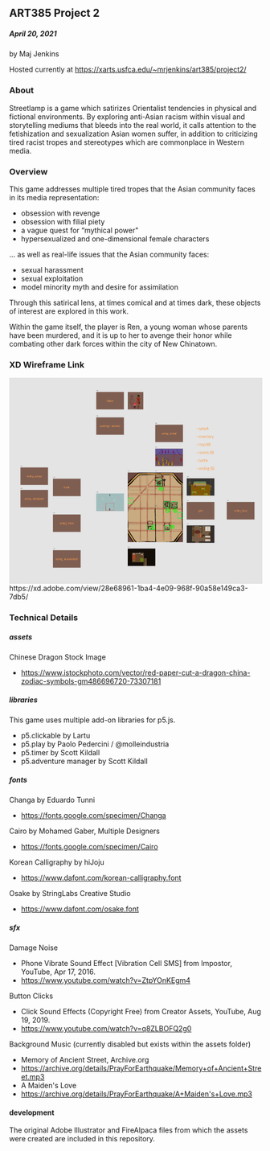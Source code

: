 ## ART385 Project 2
##### April 20, 2021
by Maj Jenkins

Hosted currently at https://xarts.usfca.edu/~mrjenkins/art385/project2/

### About
Streetlamp is a game which satirizes Orientalist tendencies in physical and fictional environments. By exploring anti-Asian racism within visual and storytelling mediums that bleeds into the real world, it calls attention to the fetishization and sexualization Asian women suffer, in addition to criticizing tired racist tropes and stereotypes which are commonplace in Western media. 

### Overview
This game addresses multiple tired tropes that the Asian community faces in its media representation: 
* obsession with revenge
* obsession with filial piety
* a vague quest for “mythical power"
* hypersexualized and one-dimensional female characters

... as well as real-life issues that the Asian community faces:
* sexual harassment
* sexual exploitation
* model minority myth and desire for assimilation

Through this satirical lens, at times comical and at times dark, these objects of interest are explored in this work.

Within the game itself, the player is Ren, a young woman whose parents have been murdered, and it is up to her to avenge their honor while combating other dark forces within the city of New Chinatown.

### XD Wireframe Link
<img src="development/wireframe.png" align="center" style="height: 410px; width: 637px;"/>
https://xd.adobe.com/view/28e68961-1ba4-4e09-968f-90a58e149ca3-7db5/

### Technical Details
##### assets
Chinese Dragon Stock Image
* https://www.istockphoto.com/vector/red-paper-cut-a-dragon-china-zodiac-symbols-gm486696720-73307181

##### libraries
This game uses multiple add-on libraries for p5.js.
* p5.clickable by Lartu
* p5.play by Paolo Pedercini / @molleindustria
* p5.timer by Scott Kildall
* p5.adventure manager by Scott Kildall

##### fonts
Changa by Eduardo Tunni
* https://fonts.google.com/specimen/Changa

Cairo by Mohamed Gaber, Multiple Designers
* https://fonts.google.com/specimen/Cairo

Korean Calligraphy by hiJoju
* https://www.dafont.com/korean-calligraphy.font

Osake by StringLabs Creative Studio
* https://www.dafont.com/osake.font

##### sfx
Damage Noise
* Phone Vibrate Sound Effect [Vibration Cell SMS] from Impostor, YouTube, Apr 17, 2016.
* https://www.youtube.com/watch?v=ZtpYOnKEgm4

Button Clicks
* Click Sound Effects (Copyright Free) from 
Creator Assets, YouTube, Aug 19, 2019.
* https://www.youtube.com/watch?v=q8ZLBOFQ2g0

Background Music (currently disabled but exists within the assets folder)
* Memory of Ancient Street, Archive.org
* https://archive.org/details/PrayForEarthquake/Memory+of+Ancient+Street.mp3
* A Maiden's Love
* https://archive.org/details/PrayForEarthquake/A+Maiden's+Love.mp3

#### development
The original Adobe Illustrator and FireAlpaca files from which the assets were created are included in this repository.